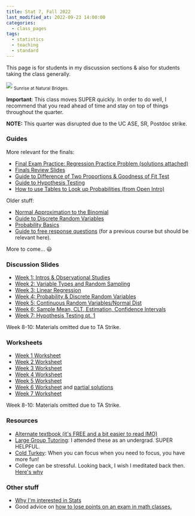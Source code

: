 ```yaml
---
title: Stat 7, Fall 2022
last_modified_at: 2022-09-23 14:00:00
categories:
  - class_pages
tags:
  - statistics
  - teaching
  - standard
---
```



This page is for students in my discussion sections & also for students taking the class generally.

<img src="{{ site.url }}{{ site.baseurl }}/assets/images/sc.jpeg">
<sub>Sunrise at Natural Bridges.</sub>


**Important**:
This class moves SUPER quickly. In order to do well, I recommend that you read ahead of time and stay on top of things throughout the quarter.

**NOTE:** This quarter was disrupted due to the UC ASE, SR, Postdoc strike.




### Guides

More relevant for the finals:
* [Final Exam Practice: Regression Practice Problem (solutions attached)](https://docs.google.com/document/d/1bCKVsWNEVPDXq42bbRaAGzgbqM1K4Y11cAUmKuX-Gpw/edit?usp=sharing)
* [Finals Review Slides](https://drive.google.com/open?id=15ACIAmvH7SanuukizxGSlKzgpnzkKFxP&authuser=shokawano5%40gmail.com&usp=drive_fs)
* [Guide to Difference of Two Proportions & Goodness of Fit Test](https://docs.google.com/document/d/1h0UKR_hJAGsldEjtDKvxmgJUJbCxwsqIMbeqSPOXxco/edit?usp=sharing)
* [Guide to Hypothesis Testing](https://docs.google.com/document/d/1EMeFLu1_fp9NIOGzms9ej0Jc7PYzXFKWbsnnuni8pXM/edit?usp=sharing)
* [How to use Tables to Look up Probabilities (from Open Intro)](https://drive.google.com/open?id=105xho75DsdONGyFZDCoiGfLRdjtEM3qx&authuser=shokawano5%40gmail.com&usp=drive_fs)



Older stuff:
* [Normal Approximation to the Binomial](https://drive.google.com/open?id=10O9-9h4J2tsqn40xqUA1Dmx87zAIbJZC&authuser=shokawano5%40gmail.com&usp=drive_fs)
* [Guide to Discrete Random Variables](https://docs.google.com/document/d/1J1U_jMeNQ8YXBPF0W1eteMSUMC4-Pc7_eZQRx4etLr4/edit?usp=sharing)
* [Probability Basics](https://drive.google.com/open?id=1yYQyg69UJETeKEDtlkiLiMTZC7R4rGMy&authuser=shokawano5%40gmail.com&usp=drive_fs)
* [Guide to free response questions](https://docs.google.com/document/d/1By9wdjEfJBf5DEUG2yefmcLW2B6-doahrfiPbhy6STA/edit?usp=sharing) (for a previous course but should be relevant here).

More to come... 😃

### Discussion Slides

* [Week 1: Intros & Observational Studies](https://drive.google.com/file/d/1yVmFyMYsy_ZUs1vJkQ-YYu5Q1SexCOtv/view?usp=sharing)
* [Week 2: Variable Types and Random Sampling](https://drive.google.com/file/d/1yVmFyMYsy_ZUs1vJkQ-YYu5Q1SexCOtv/view?usp=sharing)
* [Week 3: Linear Regression](https://drive.google.com/file/d/1yVmFyMYsy_ZUs1vJkQ-YYu5Q1SexCOtv/view?usp=sharing)
* [Week 4: Probability & Discrete Random Variables](https://drive.google.com/file/d/1yKHsFvdHxXANDzNeV6T72Mic92TpmzVx/view?usp=sharing)
* [Week 5: Continuous Random Variables/Normal Dist](https://drive.google.com/open?id=103BcLhN4S8dDqwMed7bJhDDCggHJskxd&authuser=shokawano5%40gmail.com&usp=drive_fs)
* [Week 6: Sample Mean, CLT, Estimation, Confidence Intervals](https://drive.google.com/open?id=10I28S8yKbxg6vglUY3Wz83KwH7A8dHm0&authuser=shokawano5%40gmail.com&usp=drive_fs)
* [Week 7: Hypothesis Testing pt. 1](https://drive.google.com/open?id=11vJGAnpFiiPPVG_fyDG5dk2z4_7NCySd&authuser=shokawano5%40gmail.com&usp=drive_fs)

Week 8-10: Materials omitted due to TA Strike.

### Worksheets

* [Week 1 Worksheet](https://drive.google.com/file/d/1knRu6w49vMTZyBmoPxB5ujj8_xTWxGOu/view?usp=sharing)
* [Week 2 Worksheet](https://drive.google.com/file/d/1o7WU0qXf2g8o6sFsOjbViDA6bONDm4eM/view?usp=sharing)
* [Week 3 Worksheet](https://drive.google.com/file/d/1t3ox2OlLXvXB0e1MVDGXOc9lqncCFKhV/view?usp=sharing)
* [Week 4 Worksheet](https://drive.google.com/file/d/1ygGg6kmjUALQFB0YOIstndzCvsd5RviG/view?usp=sharing)
* [Week 5 Worksheet](https://docs.google.com/document/d/1w8wQFemv_ngecqd-yoWlWFLTJbHCY8K0ENhEK89q-rQ/edit?usp=sharing)
* [Week 6 Worksheet](https://docs.google.com/document/d/1pH5lkNSzucD-2spM8Rs4-mRyoiZe9A2ATIRdSjxLWB4/edit?usp=sharing) and [partial solutions](https://docs.google.com/document/d/10P5kevYJypDfISpACRd3YJXGF6kEmh3JeHVFpVHBSmU/edit?usp=sharing)
* [Week 7 Worksheet](https://docs.google.com/document/d/1uhEs6uCeu144n4lb9R1PgecPxP9UUb_q-S2YvHgc9QY/edit?usp=sharing)

Week 8-10: Materials omitted due to TA Strike.

### Resources

* [Alternate textbook (it's FREE and a bit easier to read IMO)](https://www.openintro.org/book/os/)
* [Large Group Tutoring](https://lss.ucsc.edu/lss-tutor-hub/index.html):  I attended these as an undergrad. SUPER HELPFUL.
* [Cold Turkey](https://getcoldturkey.com): When you can focus when you need to focus, you have more fun!
* College can be stressful. Looking back, I wish I meditated back then. [Here's why](https://sho-kawano.github.io/2021/09/27/why-meditate/)

### Other stuff
* [Why I'm interested in Stats](https://sho-kawano.github.io/2021/09/08/why-stats/)
* Good advice on [how to lose points on an exam in math classes.](http://acritch.com/losemarks/)
